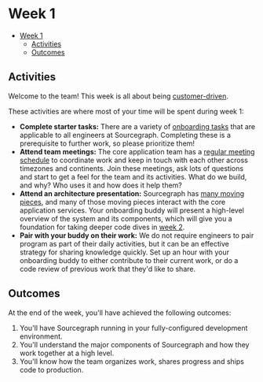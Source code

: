 # Week 1

- [Week 1](#week-1)
  - [Activities](#activities)
  - [Outcomes](#outcomes)

## Activities

Welcome to the team! This week is all about being [customer-driven](../../../company/values.md#be-customer-driven).

These activities are where most of your time will be spent during week 1:

- **Complete starter tasks:** There are a variety of [onboarding tasks](../../onboarding/index.md#starter-tasks) that are applicable to all engineers at Sourcegraph. Completing these is a prerequisite to further work, so please prioritize them!
- **Attend team meetings:** The core application team has a [regular meeting schedule](../index.md#processes) to coordinate work and keep in touch with each other across timezones and continents. Join these meetings, ask lots of questions and start to get a feel for the team and its activities. What do we build, and why? Who uses it and how does it help them?
- **Attend an architecture presentation:** Sourcegraph has [many moving pieces](https://docs.sourcegraph.com/dev/background-information/architecture), and many of those moving pieces interact with the core application services. Your onboarding buddy will present a high-level overview of the system and its components, which will give you a foundation for taking deeper code dives in [week 2](week-2.md#activities).
- **Pair with your buddy on their work:** We do not require engineers to pair program as part of their daily activities, but it can be an effective strategy for sharing knowledge quickly. Set up an hour with your onboarding buddy to either contribute to their current work, or do a code review of previous work that they'd like to share.

## Outcomes

At the end of the week, you'll have achieved the following outcomes:

1. You'll have Sourcegraph running in your fully-configured development environment.
2. You'll understand the major components of Sourcegraph and how they work together at a high level.
3. You'll know how the team organizes work, shares progress and ships code to production.

